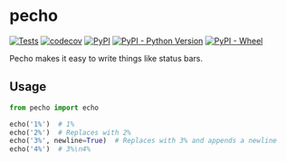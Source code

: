 # pecho
[![Tests](https://github.com/nihaals/pecho/workflows/Tests/badge.svg)](https://github.com/nihaals/pecho/actions?query=workflow%3ATests)
[![codecov](https://codecov.io/gh/nihaals/pecho/branch/main/graph/badge.svg)](https://codecov.io/gh/nihaals/pecho)
[![PyPI](https://img.shields.io/pypi/v/pecho)](https://pypi.org/project/pecho/)
[![PyPI - Python Version](https://img.shields.io/pypi/pyversions/pecho)](https://pypi.org/project/pecho/)
[![PyPI - Wheel](https://img.shields.io/pypi/wheel/pecho)](https://pypi.org/project/pecho/)

Pecho makes it easy to write things like status bars.

## Usage
```python
from pecho import echo

echo('1%')  # 1%
echo('2%')  # Replaces with 2%
echo('3%', newline=True)  # Replaces with 3% and appends a newline
echo('4%')  # 3%\n4%
```
